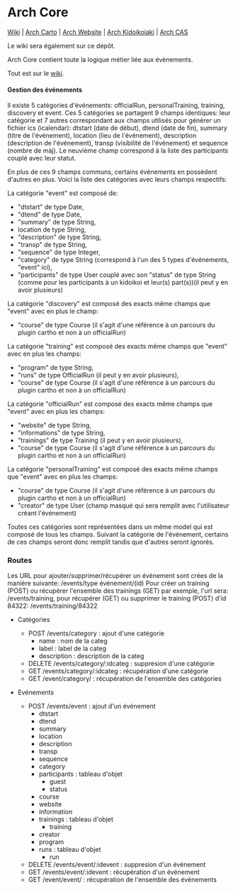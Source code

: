 # Arch Core

[Wiki](https://github.com/sreiss/arch-core/wiki) | [Arch Carto](https://github.com/sreiss/arch-carto) | [Arch Website](https://github.com/sreiss/arch-website) | [Arch Kidoikoiaki](https://github.com/sreiss/arch-kidoikoiaki) | [Arch CAS](https://github.com/sreiss/arch-cas)

Le wiki sera également sur ce dépôt.

Arch Core contient toute la logique métier liée aux évènements.

Tout est sur le [wiki](https://github.com/sreiss/arch-core/wiki).



#### Gestion des événements

Il existe 5 catégories d'événements: officialRun, personalTraining, training, discovery et event. Ces 5 catégories se partagent 9 champs identiques: leur catégorie et 7 autres correspondant aux champs utilisés pour générer un fichier ics (icalendar): dtstart (date de début), dtend (date de fin), summary (titre de l'événement), location (lieu de l'événement), description (description de l'événement), transp (visibilité de l'événement) et sequence (nombre de màj). Le neuvième champ correspond à la liste des participants couplé avec leur statut.

En plus de ces 9 champs communs, certains événements en possèdent d'autres en plus. Voici la liste des catégories avec leurs champs respectifs:

La catégorie "event" est composé de:
  - "dtstart" de type Date,
  - "dtend" de type Date,
  - "summary" de type String,
  - location de type String,
  - "description" de type String,
  - "transp" de type String,
  - "sequence" de type Integer,
  - "category" de type String (correspond à l'un des 5 types d'événements, "event" ici),
  - "participants" de type User couplé avec son "status" de type String (comme pour les participants à un kidoikoi et leur(s) part(s))(il peut y en avoir plusieurs)

La catégorie "discovery" est composé des exacts même champs que "event" avec en plus le champ:
  - "course" de type Course (il s'agit d'une référence à un parcours du plugin cartho et non à un officialRun)

La catégorie "training" est composé des exacts même champs que "event" avec en plus les champs:
  - "program" de type String,
  - "runs" de type OfficialRun (il peut y en avoir plusieurs),
  - "course" de type Course (il s'agit d'une référence à un parcours du plugin cartho et non à un officialRun)

La catégorie "officialRun" est composé des exacts même champs que "event" avec en plus les champs:
  - "website" de type String,
  - "informations" de type String,
  - "trainings" de type Training (il peut y en avoir plusieurs),
  - "course" de type Course (il s'agit d'une référence à un parcours du plugin cartho et non à un officialRun)

La catégorie "personalTraining" est composé des exacts même champs que "event" avec en plus les champs:
  - "course" de type Course (il s'agit d'une référence à un parcours du plugin cartho et non à un officialRun)
  - "creator" de type User (champ masqué qui sera remplit avec l'utilisateur créant l'événement)

Toutes ces catégories sont représentées dans un même model qui est composé de tous les champs. Suivant la catégorie de l'événement, certains de ces champs seront donc remplit tandis que d'autres seront ignorés.


### Routes

Les URL pour ajouter/supprimer/récupérer un événement sont crées de la manière suivante: /events/type événement/(id)
Pour créer un training (POST) ou récupèrer l'ensemble des trainings (GET) par exemple, l'url sera: /events/training, pour récupérer (GET) ou supprimer le training (POST) d'id 84322: /events/training/84322

* Catégories
  * POST /events/category : ajout d'une catégorie
    * name : nom de la categ
    * label : label de la categ
    * description : description de la categ
  * DELETE /events/category/:idcateg : suppresion d'une catégorie
  * GET /events/category/:idcateg : récupération d'une catégorie
  * GET /event/category/ : récupération de l'ensemble des catégories

* Evénements
  * POST /events/event : ajout d'un événement
    * dtstart
    * dtend
    * summary
    * location
    * description
    * transp
    * sequence
    * category
    * participants : tableau d'objet
      * guest
      * status
    * course
    * website
    * information
    * trainings : tableau d'objet
      * training
    * creator
    * program
    * runs : tableau d'objet
      * run
  * DELETE /events/event/:idevent : suppresion d'un événement
  * GET /events/event/:idevent : récupération d'un événement
  * GET /event/event/ : récupération de l'ensemble des événements
